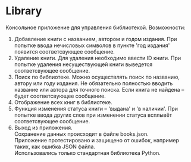 # Library
Консольное приложение для управления библиотекой. Возможности:
1. Добавление книги с названием, автором и годом издания. При попытке ввода нечисловых символов в пункте 'год издания' появится соответсвующее сообщение.
2. Удаление книги. Для удаления необходимо ввести ID книги. При попытке удаления несуществующей книги выведется соответсвующее сообщение.
3. Поиск по библиотеке. Можно осуществлять поиск по названию, автору или году издания. Не обязательно полностью вводить название или автора для точного поиска. Если книга не найдена – будет соответсвующее сообщение.
4. Отображение всех книг в библиотеке.
5. Функция изменения статуса книги – 'выдана' и 'в наличии'. При попытке ввода других слов при изменении статуса всплывёт соответсвующее сообщение.
6. Выход из приложения.<br>
Сохранение данных происходит в файле books.json.<br>
Приложение протестировано и защищено от ошибок, например таких, как ошибка JSON файла.<br>
Использовались только стандартная библиотека Python.
